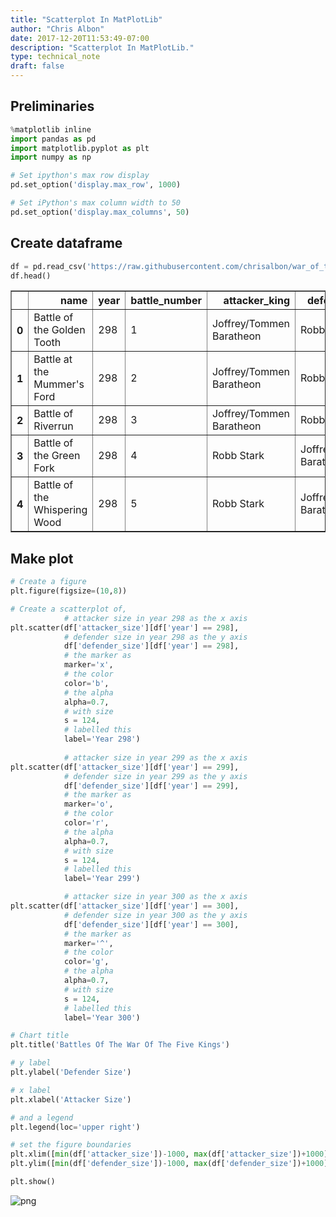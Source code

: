 ```yaml
---
title: "Scatterplot In MatPlotLib"
author: "Chris Albon"
date: 2017-12-20T11:53:49-07:00
description: "Scatterplot In MatPlotLib."
type: technical_note
draft: false
---
```

## Preliminaries


```python
%matplotlib inline
import pandas as pd
import matplotlib.pyplot as plt
import numpy as np

# Set ipython's max row display
pd.set_option('display.max_row', 1000)

# Set iPython's max column width to 50
pd.set_option('display.max_columns', 50)
```

## Create dataframe


```python
df = pd.read_csv('https://raw.githubusercontent.com/chrisalbon/war_of_the_five_kings_dataset/master/5kings_battles_v1.csv')
df.head()
```




<div>
<table border="1" class="dataframe">
  <thead>
    <tr style="text-align: right;">
      <th></th>
      <th>name</th>
      <th>year</th>
      <th>battle_number</th>
      <th>attacker_king</th>
      <th>defender_king</th>
      <th>attacker_1</th>
      <th>attacker_2</th>
      <th>attacker_3</th>
      <th>attacker_4</th>
      <th>defender_1</th>
      <th>defender_2</th>
      <th>defender_3</th>
      <th>defender_4</th>
      <th>attacker_outcome</th>
      <th>battle_type</th>
      <th>major_death</th>
      <th>major_capture</th>
      <th>attacker_size</th>
      <th>defender_size</th>
      <th>attacker_commander</th>
      <th>defender_commander</th>
      <th>summer</th>
      <th>location</th>
      <th>region</th>
      <th>note</th>
    </tr>
  </thead>
  <tbody>
    <tr>
      <th>0</th>
      <td>Battle of the Golden Tooth</td>
      <td>298</td>
      <td>1</td>
      <td>Joffrey/Tommen Baratheon</td>
      <td>Robb Stark</td>
      <td>Lannister</td>
      <td>NaN</td>
      <td>NaN</td>
      <td>NaN</td>
      <td>Tully</td>
      <td>NaN</td>
      <td>NaN</td>
      <td>NaN</td>
      <td>win</td>
      <td>pitched battle</td>
      <td>1.0</td>
      <td>0.0</td>
      <td>15000.0</td>
      <td>4000.0</td>
      <td>Jaime Lannister</td>
      <td>Clement Piper, Vance</td>
      <td>1.0</td>
      <td>Golden Tooth</td>
      <td>The Westerlands</td>
      <td>NaN</td>
    </tr>
    <tr>
      <th>1</th>
      <td>Battle at the Mummer's Ford</td>
      <td>298</td>
      <td>2</td>
      <td>Joffrey/Tommen Baratheon</td>
      <td>Robb Stark</td>
      <td>Lannister</td>
      <td>NaN</td>
      <td>NaN</td>
      <td>NaN</td>
      <td>Baratheon</td>
      <td>NaN</td>
      <td>NaN</td>
      <td>NaN</td>
      <td>win</td>
      <td>ambush</td>
      <td>1.0</td>
      <td>0.0</td>
      <td>NaN</td>
      <td>120.0</td>
      <td>Gregor Clegane</td>
      <td>Beric Dondarrion</td>
      <td>1.0</td>
      <td>Mummer's Ford</td>
      <td>The Riverlands</td>
      <td>NaN</td>
    </tr>
    <tr>
      <th>2</th>
      <td>Battle of Riverrun</td>
      <td>298</td>
      <td>3</td>
      <td>Joffrey/Tommen Baratheon</td>
      <td>Robb Stark</td>
      <td>Lannister</td>
      <td>NaN</td>
      <td>NaN</td>
      <td>NaN</td>
      <td>Tully</td>
      <td>NaN</td>
      <td>NaN</td>
      <td>NaN</td>
      <td>win</td>
      <td>pitched battle</td>
      <td>0.0</td>
      <td>1.0</td>
      <td>15000.0</td>
      <td>10000.0</td>
      <td>Jaime Lannister, Andros Brax</td>
      <td>Edmure Tully, Tytos Blackwood</td>
      <td>1.0</td>
      <td>Riverrun</td>
      <td>The Riverlands</td>
      <td>NaN</td>
    </tr>
    <tr>
      <th>3</th>
      <td>Battle of the Green Fork</td>
      <td>298</td>
      <td>4</td>
      <td>Robb Stark</td>
      <td>Joffrey/Tommen Baratheon</td>
      <td>Stark</td>
      <td>NaN</td>
      <td>NaN</td>
      <td>NaN</td>
      <td>Lannister</td>
      <td>NaN</td>
      <td>NaN</td>
      <td>NaN</td>
      <td>loss</td>
      <td>pitched battle</td>
      <td>1.0</td>
      <td>1.0</td>
      <td>18000.0</td>
      <td>20000.0</td>
      <td>Roose Bolton, Wylis Manderly, Medger Cerwyn, H...</td>
      <td>Tywin Lannister, Gregor Clegane, Kevan Lannist...</td>
      <td>1.0</td>
      <td>Green Fork</td>
      <td>The Riverlands</td>
      <td>NaN</td>
    </tr>
    <tr>
      <th>4</th>
      <td>Battle of the Whispering Wood</td>
      <td>298</td>
      <td>5</td>
      <td>Robb Stark</td>
      <td>Joffrey/Tommen Baratheon</td>
      <td>Stark</td>
      <td>Tully</td>
      <td>NaN</td>
      <td>NaN</td>
      <td>Lannister</td>
      <td>NaN</td>
      <td>NaN</td>
      <td>NaN</td>
      <td>win</td>
      <td>ambush</td>
      <td>1.0</td>
      <td>1.0</td>
      <td>1875.0</td>
      <td>6000.0</td>
      <td>Robb Stark, Brynden Tully</td>
      <td>Jaime Lannister</td>
      <td>1.0</td>
      <td>Whispering Wood</td>
      <td>The Riverlands</td>
      <td>NaN</td>
    </tr>
  </tbody>
</table>
</div>



## Make plot


```python
# Create a figure
plt.figure(figsize=(10,8))

# Create a scatterplot of,
            # attacker size in year 298 as the x axis
plt.scatter(df['attacker_size'][df['year'] == 298], 
            # defender size in year 298 as the y axis
            df['defender_size'][df['year'] == 298], 
            # the marker as
            marker='x', 
            # the color
            color='b',
            # the alpha
            alpha=0.7,
            # with size
            s = 124,
            # labelled this
            label='Year 298')
            
            # attacker size in year 299 as the x axis
plt.scatter(df['attacker_size'][df['year'] == 299], 
            # defender size in year 299 as the y axis
            df['defender_size'][df['year'] == 299], 
            # the marker as
            marker='o', 
            # the color
            color='r', 
            # the alpha
            alpha=0.7,
            # with size
            s = 124,
            # labelled this
            label='Year 299')

            # attacker size in year 300 as the x axis
plt.scatter(df['attacker_size'][df['year'] == 300], 
            # defender size in year 300 as the y axis
            df['defender_size'][df['year'] == 300], 
            # the marker as
            marker='^', 
            # the color
            color='g', 
            # the alpha
            alpha=0.7, 
            # with size
            s = 124,
            # labelled this
            label='Year 300')

# Chart title
plt.title('Battles Of The War Of The Five Kings')

# y label
plt.ylabel('Defender Size')

# x label
plt.xlabel('Attacker Size')

# and a legend
plt.legend(loc='upper right')

# set the figure boundaries
plt.xlim([min(df['attacker_size'])-1000, max(df['attacker_size'])+1000])
plt.ylim([min(df['defender_size'])-1000, max(df['defender_size'])+1000])

plt.show()
```


    
![png](matplotlib_simple_scatterplot_6_0.png)
    

